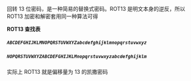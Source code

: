 回转 13 位密码，是一种简易的替换式密码。ROT13 是明文本身的逆反，所以 ROT13 加密和解密套用同一种算法可得

**ROT13 查找表**

##### `ABCDEFGHIJKLMNOPQRSTUVWXYZabcdefghijklmnopqrstuvwxyz`

##### `NOPQRSTUVWXYZABCDEFGHIJKLMnopqrstuvwxyzabcdefghijklm`

实际上 ROT13 就是偏移量为 13 的凯撒密码
